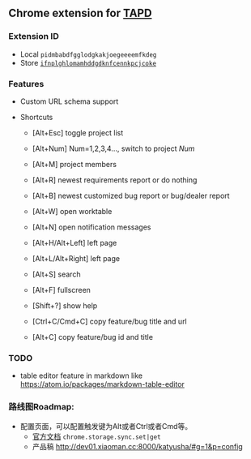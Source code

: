 Chrome extension for [TAPD](http://www.tapd.cn/)
---

### Extension ID

* Local `pidmbabdfgglodgkakjoegeeeemfkdeg`
* Store [`ifnplghlomamhddgdknfcennkpcjcoke`](https://chrome.google.com/webstore/detail/tapd助手/ifnplghlomamhddgdknfcennkpcjcoke)

### Features

* Custom URL schema support

* Shortcuts
  * [Alt+Esc] toggle project list
  * [Alt+Num] Num=1,2,3,4..., switch to project *Num*
  * [Alt+M] project members
  * [Alt+R] newest requirements report or do nothing
  * [Alt+B] newest customized bug report or bug/dealer report

  * [Alt+W] open worktable
  * [Alt+N] open notification messages
  * [Alt+H/Alt+Left] left page
  * [Alt+L/Alt+Right] left page
  * [Alt+S] search
  * [Alt+F] fullscreen
  * [Shift+?] show help
  * [Ctrl+C/Cmd+C] copy feature/bug title and url
  * [Alt+C] copy feature/bug id and title

### TODO

* table editor feature in markdown like <https://atom.io/packages/markdown-table-editor>


### 路线图Roadmap:

* 配置页面，可以配置触发键为Alt或者Ctrl或者Cmd等。
  * [官方文档](https://developer.chrome.com/extensions/options) `chrome.storage.sync.set|get`
  * 产品稿 <http://dev01.xiaoman.cc:8000/katyusha/#g=1&p=config>



